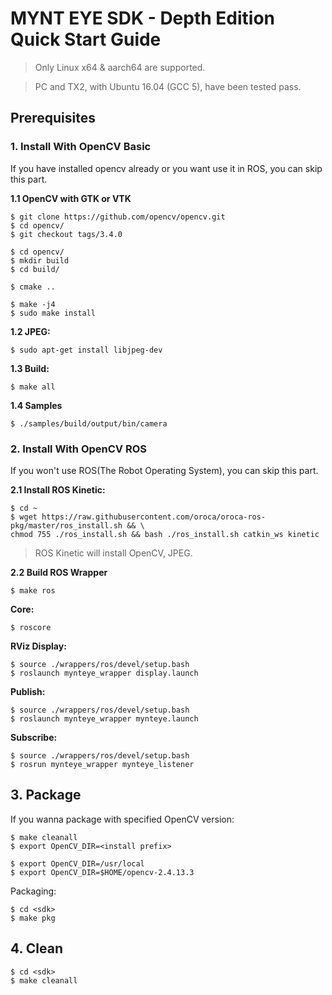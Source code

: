 
# MYNT EYE SDK - Depth Edition Quick Start Guide

> Only Linux x64 & aarch64 are supported.

> PC and TX2, with Ubuntu 16.04 (GCC 5), have been tested pass.

## Prerequisites

### 1. Install With OpenCV Basic

If you have installed opencv already or you want use it in ROS, you can skip this part.

**1.1 OpenCV with GTK or VTK**

```
$ git clone https://github.com/opencv/opencv.git
$ cd opencv/
$ git checkout tags/3.4.0

$ cd opencv/
$ mkdir build
$ cd build/

$ cmake ..

$ make -j4
$ sudo make install
```

**1.2 JPEG:**

```
$ sudo apt-get install libjpeg-dev
```
**1.3 Build:**

```
$ make all
```

**1.4 Samples**

```
$ ./samples/build/output/bin/camera
```

### 2. Install With OpenCV ROS

If you won't use ROS(The Robot Operating System), you can skip this part.

**2.1 Install ROS Kinetic:**

```
$ cd ~
$ wget https://raw.githubusercontent.com/oroca/oroca-ros-pkg/master/ros_install.sh && \
chmod 755 ./ros_install.sh && bash ./ros_install.sh catkin_ws kinetic
```

> ROS Kinetic will install OpenCV, JPEG.

**2.2 Build ROS Wrapper**

```
$ make ros
```

**Core:**

```
$ roscore
```

**RViz Display:**

```
$ source ./wrappers/ros/devel/setup.bash
$ roslaunch mynteye_wrapper display.launch
```

**Publish:**

```
$ source ./wrappers/ros/devel/setup.bash
$ roslaunch mynteye_wrapper mynteye.launch
```

**Subscribe:**

```
$ source ./wrappers/ros/devel/setup.bash
$ rosrun mynteye_wrapper mynteye_listener
```

## 3. Package

If you wanna package with specified OpenCV version:

```
$ make cleanall
$ export OpenCV_DIR=<install prefix>

$ export OpenCV_DIR=/usr/local
$ export OpenCV_DIR=$HOME/opencv-2.4.13.3
```

Packaging:

```
$ cd <sdk>
$ make pkg
```

## 4. Clean

```
$ cd <sdk>
$ make cleanall
```
